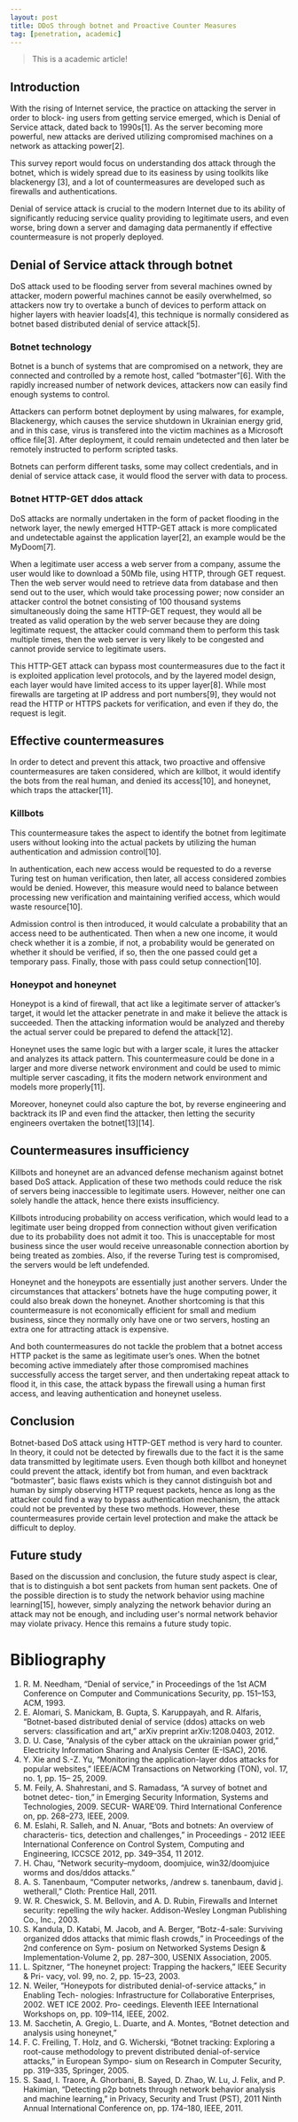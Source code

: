 ```yaml
---
layout: post
title: DDoS through botnet and Proactive Counter Measures
tag: [penetration, academic]
---
```


> This is a academic article!

## Introduction

With the rising of Internet service, the practice on attacking the server in order to block- ing users from getting service emerged, which is Denial of Service attack, dated back to 1990s[1]. As the server becoming more powerful, new attacks are derived utilizing compromised machines on a network as attacking power[2].

This survey report would focus on understanding dos attack through the botnet, which is widely spread due to its easiness by using toolkits like blackenergy [3], and a lot of countermeasures are developed such as firewalls and authentications.

Denial of service attack is crucial to the modern Internet due to its ability of significantly reducing service quality providing to legitimate users, and even worse, bring down a server and damaging data permanently if effective countermeasure is not properly deployed.

## Denial of Service attack through botnet

DoS attack used to be flooding server from several machines owned by attacker, modern powerful machines cannot be easily overwhelmed, so attackers now try to overtake a bunch of devices to perform attack on higher layers with heavier loads[4], this technique is normally considered as botnet based distributed denial of service attack[5].

### Botnet technology
Botnet is a bunch of systems that are compromised on a network, they are connected and controlled by a remote host, called “botmaster”[6]. With the rapidly increased number of network devices, attackers now can easily find enough systems to control.

Attackers can perform botnet deployment by using malwares, for example, Blackenergy, which causes the service shutdown in Ukrainian energy grid, and in this case, virus is transfered into the victim machines as a Microsoft office file[3]. After deployment, it could remain undetected and then later be remotely instructed to perform scripted tasks. 

Botnets can perform different tasks, some may collect credentials, and in denial of service attack case, it would flood the server with data to process.

### Botnet HTTP-GET ddos attack

DoS attacks are normally undertaken in the form of packet flooding in the network layer, the newly emerged HTTP-GET attack is more complicated and undetectable against the application layer[2], an example would be the MyDoom[7].

When a legitimate user access a web server from a company, assume the user would like to download a 50Mb file, using HTTP, through GET request. Then the web server would need to retrieve data from database and then send out to the user, which would take processing power; now consider an attacker control the botnet consisting of 100 thousand systems simultaneously doing the same HTTP-GET request, they would all be treated as valid operation by the web server because they are doing legitimate request, the attacker could command them to perform this task multiple times, then the web server is very likely to be congested and cannot provide service to legitimate users.

This HTTP-GET attack can bypass most countermeasures due to the fact it is exploited application level protocols, and by the layered model design, each layer would have limited access to its upper layer[8]. While most firewalls are targeting at IP address and port numbers[9], they would not read the HTTP or HTTPS packets for verification, and even if they do, the request is legit.

## Effective countermeasures

In order to detect and prevent this attack, two proactive and offensive countermeasures are taken considered, which are killbot, it would identify the bots from the real human, and denied its access[10], and honeynet, which traps the attacker[11].

### Killbots

This countermeasure takes the aspect to identify the botnet from legitimate users without looking into the actual packets by utilizing the human authentication and admission control[10].

In authentication, each new access would be requested to do a reverse Turing test on
human verification, then later, all access considered zombies would be denied. However, this measure would need to balance between processing new verification and maintaining verified access, which would waste resource[10].

Admission control is then introduced, it would calculate a probability that an access need to be authenticated. Then when a new one income, it would check whether it is a zombie, if not, a probability would be generated on whether it should be verified, if so, then the one passed could get a temporary pass. Finally, those with pass could setup connection[10].

### Honeypot and honeynet

Honeypot is a kind of firewall, that act like a legitimate server of attacker’s target, it would let the attacker penetrate in and make it believe the attack is succeeded. Then the attacking information would be analyzed and thereby the actual server could be prepared to defend the attack[12].

Honeynet uses the same logic but with a larger scale, it lures the attacker and analyzes its attack pattern. This countermeasure could be done in a larger and more diverse network environment and could be used to mimic multiple server cascading, it fits the modern network environment and models more properly[11].

Moreover, honeynet could also capture the bot, by reverse engineering and backtrack its IP and even find the attacker, then letting the security engineers overtaken the botnet[13][14].

## Countermeasures insufficiency

Killbots and honeynet are an advanced defense mechanism against botnet based DoS attack. Application of these two methods could reduce the risk of servers being inaccessible to legitimate users. However, neither one can solely handle the attack, hence there exists insufficiency.

Killbots introducing probability on access verification, which would lead to a legitimate user being dropped from connection without given verification due to its probability does not admit it too. This is unacceptable for most business since the user would receive unreasonable connection abortion by being treated as zombies. Also, if the reverse Turing test is compromised, the servers would be left undefended.

Honeynet and the honeypots are essentially just another servers. Under the circumstances that attackers’ botnets have the huge computing power, it could also break down the honeynet. Another shortcoming is that this countermeasure is not economically efficient for small and medium business, since they normally only have one or two servers, hosting an extra one for attracting attack is expensive.

And both countermeasures do not tackle the problem that a botnet access HTTP packet is the same as legitimate user’s ones. When the botnet becoming active immediately after those compromised machines successfully access the target server, and then undertaking repeat attack to flood it, in this case, the attack bypass the firewall using a human first access, and leaving authentication and honeynet useless.

## Conclusion

Botnet-based DoS attack using HTTP-GET method is very hard to counter. In theory, it could not be detected by firewalls due to the fact it is the same data transmitted by legitimate users. Even though both killbot and honeynet could prevent the attack, identify bot from human, and even backtrack “botmaster”, basic flaws exists which is they cannot distinguish bot and human by simply observing HTTP request packets, hence as long as the attacker could find a way to bypass authentication mechanism, the attack could not be prevented by these two methods. However, these countermeasures provide certain level protection and make the attack be difficult to deploy.

## Future study

Based on the discussion and conclusion, the future study aspect is clear, that is to distinguish a bot sent packets from human sent packets. One of the possible direction is to study the network behavior using machine learning[15], however, simply analyzing the network behavior during an attack may not be enough, and including user's normal network behavior may violate privacy. Hence this remains a future study topic.

# Bibliography

1. R. M. Needham, “Denial of service,” in Proceedings of the 1st ACM Conference on Computer and Communications Security, pp. 151–153, ACM, 1993.
2. E. Alomari, S. Manickam, B. Gupta, S. Karuppayah, and R. Alfaris, “Botnet-based distributed denial of service (ddos) attacks on web servers: classification and art,” arXiv preprint arXiv:1208.0403, 2012.
3. D. U. Case, “Analysis of the cyber attack on the ukrainian power grid,” Electricity Information Sharing and Analysis Center (E-ISAC), 2016.
4. Y. Xie and S.-Z. Yu, “Monitoring the application-layer ddos attacks for popular websites,” IEEE/ACM Transactions on Networking (TON), vol. 17, no. 1, pp. 15– 25, 2009.
5. M. Feily, A. Shahrestani, and S. Ramadass, “A survey of botnet and botnet detec- tion,” in Emerging Security Information, Systems and Technologies, 2009. SECUR- WARE’09. Third International Conference on, pp. 268–273, IEEE, 2009.
6. M. Eslahi, R. Salleh, and N. Anuar, “Bots and botnets: An overview of characteris- tics, detection and challenges,” in Proceedings - 2012 IEEE International Conference on Control System, Computing and Engineering, ICCSCE 2012, pp. 349–354, 11 2012.
7. H. Chau, “Network security–mydoom, doomjuice, win32/doomjuice worms and dos/ddos attacks.”
8. A. S. Tanenbaum, “Computer networks, /andrew s. tanenbaum, david j. wetherall,” Cloth: Prentice Hall, 2011.
9. W. R. Cheswick, S. M. Bellovin, and A. D. Rubin, Firewalls and Internet security:
repelling the wily hacker. Addison-Wesley Longman Publishing Co., Inc., 2003.
10. S. Kandula, D. Katabi, M. Jacob, and A. Berger, “Botz-4-sale: Surviving organized ddos attacks that mimic flash crowds,” in Proceedings of the 2nd conference on Sym- posium on Networked Systems Design & Implementation-Volume 2, pp. 287–300, USENIX Association, 2005.
11. L. Spitzner, “The honeynet project: Trapping the hackers,” IEEE Security & Pri- vacy, vol. 99, no. 2, pp. 15–23, 2003.
12. N. Weiler, “Honeypots for distributed denial-of-service attacks,” in Enabling Tech- nologies: Infrastructure for Collaborative Enterprises, 2002. WET ICE 2002. Pro- ceedings. Eleventh IEEE International Workshops on, pp. 109–114, IEEE, 2002.
13. M. Sacchetin, A. Gregio, L. Duarte, and A. Montes, “Botnet detection and analysis using honeynet,”
14. F. C. Freiling, T. Holz, and G. Wicherski, “Botnet tracking: Exploring a root-cause methodology to prevent distributed denial-of-service attacks,” in European Sympo- sium on Research in Computer Security, pp. 319–335, Springer, 2005.
15. S. Saad, I. Traore, A. Ghorbani, B. Sayed, D. Zhao, W. Lu, J. Felix, and P. Hakimian, “Detecting p2p botnets through network behavior analysis and machine learning,” in Privacy, Security and Trust (PST), 2011 Ninth Annual International Conference on, pp. 174–180, IEEE, 2011.